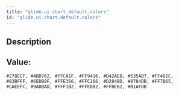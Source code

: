 ```yaml
---
title: "glide.ui.chart.default.colors"
id: "glide.ui.chart.default.colors"
---
```

## Description



## Value: 
```
#278ECF, #4BD762, #FFCA1F, #FF9416, #D42AE8, #535AD7, #FF402C, #83BFFF, #6EDB8F, #FFE366, #FFC266, #D284BD, #8784DB, #FF7B65, #CAEEFC, #9ADBAD, #FFF1B2, #FFE0B2, #FFBEB2, #B1AFDB
```